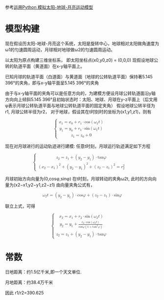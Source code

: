 参考[运用Python 模拟太阳-地球-月亮运动模型](https://blog.csdn.net/huang_shiyang/article/details/78946448)
# 模型构建
现在假设历太阳-地球-月亮这个系统，太阳是旋转中心，地球相对太阳做角速度为ω1的匀速圆周运动，月球相对地球做ω2的匀速圆周运动。

以太阳为原点构建三维坐标系， 即太阳坐标点(x0,y0,z0) = (0,0,0) 
现假设地球公转的轨道平面（黄道面）在x-y轴平面上。

已知月球的轨道平面（白道面）与黄道面（地球的公转轨道平面）保持著5.145 396°的夹角，即与x-y轴平面呈5.145 396°的夹角

由于与x-y轴平面的夹角可以是任意方向的，为建模方便设月球公转轨道面沿y轴方向向上倾斜5.145 396°且初始状态时：太阳、地球、月球在y-z平面上（后文用φ表示月球公转轨道平面与地球公转轨道平面的固定夹角） 
假设地球公转半径为r1, 月球公转半径为r2， 
对于地球，假设其在t时刻时的坐标为(x1,y1,z1)，则有

<math xmlns="http://www.w3.org/1998/Math/MathML" display="block">
  <mrow>
    <mo>{</mo>
    <mtable columnalign="left right" rowspacing="4pt" columnspacing="1em">
      <mtr>
        <mtd>
          <msub>
            <mi>x</mi>
            <mn>1</mn>
          </msub>
          <mo>=</mo>
          <msub>
            <mi>x</mi>
            <mn>0</mn>
          </msub>
          <mo>+</mo>
          <msub>
            <mi>r</mi>
            <mn>1</mn>
          </msub>
          <mo>&#x22C5;<!-- ⋅ --></mo>
          <mi>cos</mi>
          <mo>&#x2061;<!-- ⁡ --></mo>
          <mrow>
            <mo>(</mo>
            <mrow>
              <msub>
                <mi>&#x03C9;<!-- ω --></mi>
                <mn>1</mn>
              </msub>
              <mi>t</mi>
            </mrow>
            <mo>)</mo>
          </mrow>
        </mtd>
      </mtr>
      <mtr>
        <mtd>
          <msub>
            <mi>y</mi>
            <mn>1</mn>
          </msub>
          <mo>=</mo>
          <msub>
            <mi>y</mi>
            <mn>0</mn>
          </msub>
          <mo>+</mo>
          <msub>
            <mi>r</mi>
            <mn>1</mn>
          </msub>
          <mo>&#x22C5;<!-- ⋅ --></mo>
          <mi>sin</mi>
          <mo>&#x2061;<!-- ⁡ --></mo>
          <mrow>
            <mo>(</mo>
            <mrow>
              <msub>
                <mi>&#x03C9;<!-- ω --></mi>
                <mn>1</mn>
              </msub>
              <mi>t</mi>
            </mrow>
            <mo>)</mo>
          </mrow>
        </mtd>
      </mtr>
      <mtr>
        <mtd>
          <msub>
            <mi>z</mi>
            <mn>1</mn>
          </msub>
          <mo>=</mo>
          <msub>
            <mi>z</mi>
            <mn>0</mn>
          </msub>
          <mo>+</mo>
          <mn>0</mn>
        </mtd>
        <mtd />
      </mtr>
    </mtable>
    <mo fence="true" stretchy="true" symmetric="true"></mo>
  </mrow>
</math>

现在对月球进行的运动轨迹进行建模: 任意t时刻，月球运行轨迹满足如下方程 

<math xmlns="http://www.w3.org/1998/Math/MathML" display="block">
  <mrow>
    <mo>{</mo>
    <mtable columnalign="left right" rowspacing="4pt" columnspacing="1em">
      <mtr>
        <mtd>
          <msub>
            <mi>z</mi>
            <mn>2</mn>
          </msub>
          <mo>=</mo>
          <msub>
            <mi>z</mi>
            <mn>1</mn>
          </msub>
          <mo>+</mo>
          <mrow>
            <mo>(</mo>
            <mrow>
              <msub>
                <mi>y</mi>
                <mn>2</mn>
              </msub>
              <mo>&#x2212;<!-- − --></mo>
              <msub>
                <mi>y</mi>
                <mn>1</mn>
              </msub>
            </mrow>
            <mo>)</mo>
          </mrow>
          <mo>&#x22C5;<!-- ⋅ --></mo>
          <mi>tan</mi>
          <mo>&#x2061;<!-- ⁡ --></mo>
          <mi>&#x03C6;<!-- φ --></mi>
        </mtd>
      </mtr>
      <mtr>
        <mtd>
          <msup>
            <mrow>
              <mo>(</mo>
              <mrow>
                <msub>
                  <mi>x</mi>
                  <mn>2</mn>
                </msub>
                <mo>&#x2212;<!-- − --></mo>
                <msub>
                  <mi>x</mi>
                  <mn>1</mn>
                </msub>
              </mrow>
              <mo>)</mo>
            </mrow>
            <mn>2</mn>
          </msup>
          <mo>+</mo>
          <msup>
            <mrow>
              <mo>(</mo>
              <mrow>
                <msub>
                  <mi>y</mi>
                  <mn>2</mn>
                </msub>
                <mo>&#x2212;<!-- − --></mo>
                <msub>
                  <mi>y</mi>
                  <mn>1</mn>
                </msub>
              </mrow>
              <mo>)</mo>
            </mrow>
            <mn>2</mn>
          </msup>
          <mo>+</mo>
          <msup>
            <mrow>
              <mo>(</mo>
              <mrow>
                <msub>
                  <mi>z</mi>
                  <mn>2</mn>
                </msub>
                <mo>&#x2212;<!-- − --></mo>
                <msub>
                  <mi>z</mi>
                  <mn>1</mn>
                </msub>
              </mrow>
              <mo>)</mo>
            </mrow>
            <mn>2</mn>
          </msup>
          <mo>=</mo>
          <msubsup>
            <mi>r</mi>
            <mn>2</mn>
            <mn>2</mn>
          </msubsup>
        </mtd>
        <mtd />
      </mtr>
    </mtable>
    <mo fence="true" stretchy="true" symmetric="true"></mo>
  </mrow>
</math>

月球初始方向向量为(0,cosφ,sinφ) 
在t时刻，月球转动的夹角ω2t, 此时的方向向量为(x2−x1,y2−y1,z2−z1) 
由向量夹角公式有， 

<math xmlns="http://www.w3.org/1998/Math/MathML" display="block">
  <msub>
    <mi>&#x03C9;<!-- ω --></mi>
    <mn>2</mn>
  </msub>
  <mi>t</mi>
  <mo>=</mo>
  <mrow>
    <mo>(</mo>
    <mrow>
      <msub>
        <mi>y</mi>
        <mn>2</mn>
      </msub>
      <mo>&#x2212;<!-- − --></mo>
      <msub>
        <mi>y</mi>
        <mn>1</mn>
      </msub>
    </mrow>
    <mo>)</mo>
  </mrow>
  <mo>&#x22C5;<!-- ⋅ --></mo>
  <mi>cos</mi>
  <mo>&#x2061;<!-- ⁡ --></mo>
  <mi>&#x03C6;<!-- φ --></mi>
  <mo>+</mo>
  <mrow>
    <mo>(</mo>
    <mrow>
      <msub>
        <mi>z</mi>
        <mn>2</mn>
      </msub>
      <mo>&#x2212;<!-- − --></mo>
      <msub>
        <mi>z</mi>
        <mn>1</mn>
      </msub>
    </mrow>
    <mo>)</mo>
  </mrow>
  <mo>&#x22C5;<!-- ⋅ --></mo>
  <mi>sin</mi>
  <mo>&#x2061;<!-- ⁡ --></mo>
  <mi>&#x03C6;<!-- φ --></mi>
</math>

联立上式，可得 

<math xmlns="http://www.w3.org/1998/Math/MathML" display="block">
  <mrow>
    <mo>{</mo>
    <mtable columnalign="left right" rowspacing="4pt" columnspacing="1em">
      <mtr>
        <mtd>
          <msub>
            <mi>x</mi>
            <mn>2</mn>
          </msub>
          <mo>=</mo>
          <msub>
            <mi>x</mi>
            <mn>1</mn>
          </msub>
          <mo>+</mo>
          <msub>
            <mi>r</mi>
            <mn>2</mn>
          </msub>
          <mo>&#x22C5;<!-- ⋅ --></mo>
          <mi>sin</mi>
          <mo>&#x2061;<!-- ⁡ --></mo>
          <mrow>
            <mo>(</mo>
            <mrow>
              <msub>
                <mi>&#x03C9;<!-- ω --></mi>
                <mn>2</mn>
              </msub>
              <mi>t</mi>
            </mrow>
            <mo>)</mo>
          </mrow>
        </mtd>
      </mtr>
      <mtr>
        <mtd>
          <msub>
            <mi>y</mi>
            <mn>2</mn>
          </msub>
          <mo>=</mo>
          <msub>
            <mi>y</mi>
            <mn>1</mn>
          </msub>
          <mo>+</mo>
          <mfrac>
            <mrow>
              <msub>
                <mi>r</mi>
                <mn>2</mn>
              </msub>
              <mo>&#x22C5;<!-- ⋅ --></mo>
              <mi>cos</mi>
              <mo>&#x2061;<!-- ⁡ --></mo>
              <mrow>
                <mo>(</mo>
                <mrow>
                  <msub>
                    <mi>&#x03C9;<!-- ω --></mi>
                    <mn>2</mn>
                  </msub>
                  <mi>t</mi>
                </mrow>
                <mo>)</mo>
              </mrow>
            </mrow>
            <mrow>
              <mi>cos</mi>
              <mo>&#x2061;<!-- ⁡ --></mo>
              <mi>&#x03C6;<!-- φ --></mi>
              <mrow>
                <mo>(</mo>
                <mrow>
                  <mn>1</mn>
                  <mo>+</mo>
                  <msup>
                    <mi>tan</mi>
                    <mn>2</mn>
                  </msup>
                  <mo>&#x2061;<!-- ⁡ --></mo>
                  <mi>&#x03C6;<!-- φ --></mi>
                </mrow>
                <mo>)</mo>
              </mrow>
            </mrow>
          </mfrac>
        </mtd>
      </mtr>
      <mtr>
        <mtd>
          <msub>
            <mi>z</mi>
            <mn>2</mn>
          </msub>
          <mo>=</mo>
          <msub>
            <mi>z</mi>
            <mn>1</mn>
          </msub>
          <mo>+</mo>
          <mrow>
            <mo>(</mo>
            <mrow>
              <msub>
                <mi>y</mi>
                <mn>2</mn>
              </msub>
              <mo>&#x2212;<!-- − --></mo>
              <msub>
                <mi>y</mi>
                <mn>1</mn>
              </msub>
            </mrow>
            <mo>)</mo>
          </mrow>
          <mo>&#x22C5;<!-- ⋅ --></mo>
          <mi>tan</mi>
          <mo>&#x2061;<!-- ⁡ --></mo>
          <mi>&#x03C6;<!-- φ --></mi>
        </mtd>
        <mtd />
      </mtr>
    </mtable>
    <mo fence="true" stretchy="true" symmetric="true"></mo>
  </mrow>
</math>

# 常数

日地距离：约1.5亿千米,即一个天文单位. 

月地距离：约38.4万千米 

因此 r1/r2=390.625
